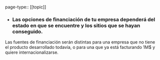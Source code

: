 page-type:: [[topic]]
- ### Las opciones de financiación de tu empresa dependerá del estado en que se encuentre y los sitios que se hayan conseguido.

Las fuentes de financiación serán distintas para una empresa que no tiene el producto desarrollado todavía, o para una que ya está facturando 1M$ y quiere internacionalizarse.


